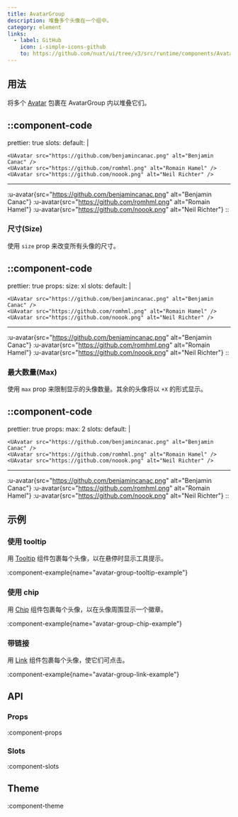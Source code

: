 ```yaml
---
title: AvatarGroup
description: 堆叠多个头像在一个组中。
category: element
links:
  - label: GitHub
    icon: i-simple-icons-github
    to: https://github.com/nuxt/ui/tree/v3/src/runtime/components/AvatarGroup.vue
---
```


## 用法

将多个 [Avatar](/components/avatar) 包裹在 AvatarGroup 内以堆叠它们。

::component-code
---
prettier: true
slots:
  default: |

    <UAvatar src="https://github.com/benjamincanac.png" alt="Benjamin Canac" />
    <UAvatar src="https://github.com/romhml.png" alt="Romain Hamel" />
    <UAvatar src="https://github.com/noook.png" alt="Neil Richter" />
---
:u-avatar{src="https://github.com/benjamincanac.png" alt="Benjamin Canac"}
:u-avatar{src="https://github.com/romhml.png" alt="Romain Hamel"}
:u-avatar{src="https://github.com/noook.png" alt="Neil Richter"}
::

### 尺寸(Size)

使用 `size` prop 来改变所有头像的尺寸。

::component-code
---
prettier: true
props:
  size: xl
slots:
  default: |

    <UAvatar src="https://github.com/benjamincanac.png" alt="Benjamin Canac" />
    <UAvatar src="https://github.com/romhml.png" alt="Romain Hamel" />
    <UAvatar src="https://github.com/noook.png" alt="Neil Richter" />
---
:u-avatar{src="https://github.com/benjamincanac.png" alt="Benjamin Canac"}
:u-avatar{src="https://github.com/romhml.png" alt="Romain Hamel"}
:u-avatar{src="https://github.com/noook.png" alt="Neil Richter"}
::

### 最大数量(Max)

使用 `max` prop 来限制显示的头像数量。其余的头像将以 `+X` 的形式显示。

::component-code
---
prettier: true
props:
  max: 2
slots:
  default: |

    <UAvatar src="https://github.com/benjamincanac.png" alt="Benjamin Canac" />
    <UAvatar src="https://github.com/romhml.png" alt="Romain Hamel" />
    <UAvatar src="https://github.com/noook.png" alt="Neil Richter" />
---
:u-avatar{src="https://github.com/benjamincanac.png" alt="Benjamin Canac"}
:u-avatar{src="https://github.com/romhml.png" alt="Romain Hamel"}
:u-avatar{src="https://github.com/noook.png" alt="Neil Richter"}
::

## 示例

### 使用 tooltip

用 [Tooltip](/components/tooltip) 组件包裹每个头像，以在悬停时显示工具提示。

:component-example{name="avatar-group-tooltip-example"}

### 使用 chip

用 [Chip](/components/chip) 组件包裹每个头像，以在头像周围显示一个徽章。

:component-example{name="avatar-group-chip-example"}

### 带链接

用 [Link](/components/link) 组件包裹每个头像，使它们可点击。

:component-example{name="avatar-group-link-example"}

## API

### Props

:component-props

### Slots

:component-slots

## Theme

:component-theme
